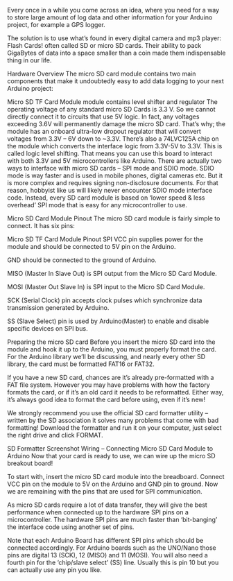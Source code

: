 Every once in a while you come across an idea, where you need for a way to store large amount of log data and other information for your Arduino project, for example a GPS logger.

The solution is to use what’s found in every digital camera and mp3 player: Flash Cards! often called SD or micro SD cards. Their ability to pack GigaBytes of data into a space smaller than a coin made them indispensable thing in our life.

Hardware Overview
The micro SD card module contains two main components that make it undoubtedly easy to add data logging to your next Arduino project:

Micro SD TF Card Module module contains level shifter and regulator
The operating voltage of any standard micro SD Cards is 3.3 V. So we cannot directly connect it to circuits that use 5V logic. In fact, any voltages exceeding 3.6V will permanently damage the micro SD card. That’s why; the module has an onboard ultra-low dropout regulator that will convert voltages from 3.3V – 6V down to ~3.3V.
There’s also a 74LVC125A chip on the module which converts the interface logic from 3.3V-5V to 3.3V. This is called logic level shifting. That means you can use this board to interact with both 3.3V and 5V microcontrollers like Arduino.
There are actually two ways to interface with micro SD cards – SPI mode and SDIO mode. SDIO mode is way faster and is used in mobile phones, digital cameras etc. But it is more complex and requires signing non-disclosure documents. For that reason, hobbyist like us will likely never encounter SDIO mode interface code. Instead, every SD card module is based on ‘lower speed & less overhead’ SPI mode that is easy for any microcontroller to use.

Micro SD Card Module Pinout
The micro SD card module is fairly simple to connect. It has six pins:

Micro SD TF Card Module Pinout SPI
VCC pin supplies power for the module and should be connected to 5V pin on the Arduino.

GND should be connected to the ground of Arduino.

MISO (Master In Slave Out) is SPI output from the Micro SD Card Module.

MOSI (Master Out Slave In) is SPI input to the Micro SD Card Module.

SCK (Serial Clock) pin accepts clock pulses which synchronize data transmission generated by Arduino.

SS (Slave Select) pin is used by Arduino(Master) to enable and disable specific devices on SPI bus.

Preparing the micro SD card
Before you insert the micro SD card into the module and hook it up to the Arduino, you must properly format the card. For the Arduino library we’ll be discussing, and nearly every other SD library, the card must be formatted FAT16 or FAT32.

If you have a new SD card, chances are it’s already pre-formatted with a FAT file system. However you may have problems with how the factory formats the card, or if it’s an old card it needs to be reformatted. Either way, it’s always good idea to format the card before using, even if it’s new!

We strongly recommend you use the official SD card formatter utility – written by the SD association it solves many problems that come with bad formatting! Download the formatter and run it on your computer, just select the right drive and click FORMAT.

SD Formatter Screenshot
Wiring – Connecting Micro SD Card Module to Arduino
Now that your card is ready to use, we can wire up the micro SD breakout board!

To start with, insert the micro SD card module into the breadboard. Connect VCC pin on the module to 5V on the Arduino and GND pin to ground. Now we are remaining with the pins that are used for SPI communication.

As micro SD cards require a lot of data transfer, they will give the best performance when connected up to the hardware SPI pins on a microcontroller. The hardware SPI pins are much faster than ‘bit-banging’ the interface code using another set of pins.

Note that each Arduino Board has different SPI pins which should be connected accordingly. For Arduino boards such as the UNO/Nano those pins are digital 13 (SCK), 12 (MISO) and 11 (MOSI). You will also need a fourth pin for the ‘chip/slave select’ (SS) line. Usually this is pin 10 but you can actually use any pin you like.
